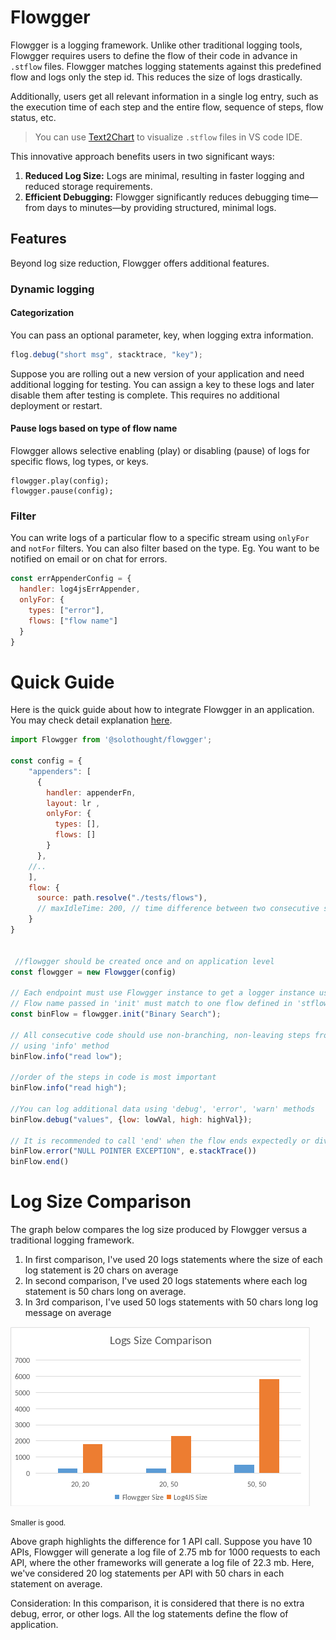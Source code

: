 
# Flowgger

Flowgger is a logging framework. Unlike other traditional logging tools, Flowgger requires users to define the flow of their code in advance in `.stflow` files. Flowgger matches logging statements against this predefined flow and logs only the step id. This reduces the size of logs drastically.

Additionally, users get all relevant information in a single log entry, such as the execution time of each step and the entire flow, sequence of steps, flow status, etc.

> You can use [Text2Chart](https://solothought.com/text2chart/) to visualize `.stflow` files in VS code IDE.

This innovative approach benefits users in two significant ways:
1. **Reduced Log Size:** Logs are minimal, resulting in faster logging and reduced storage requirements.
2. **Efficient Debugging:** Flowgger significantly reduces debugging time—from days to minutes—by providing structured, minimal logs.


## Features

Beyond log size reduction, Flowgger offers additional features.

### Dynamic logging

#### Categorization

You can pass an optional parameter, key, when logging extra information.
```js
flog.debug("short msg", stacktrace, "key");
```

Suppose you are rolling out a new version of your application and need additional logging for testing. You can assign a key to these logs and later disable them after testing is complete. This requires no additional deployment or restart.

#### Pause logs based on type of flow name

Flowgger allows selective enabling (play) or disabling (pause) of logs for specific flows, log types, or keys.

```
flowgger.play(config);
flowgger.pause(config);
```

### Filter

You can write logs of a particular flow to a specific stream using `onlyFor` and `notFor` filters. You can also filter based on the type. Eg. You want to be notified on email or on chat for errors.

```js
const errAppenderConfig = {
  handler: log4jsErrAppender,
  onlyFor: {
    types: ["error"],
    flows: ["flow name"]
  }
}
```

# Quick Guide

Here is the quick guide about how to integrate Flowgger in an application. You may check detail explanation [here](./docs/1.GettingStarted.md).

```js
import Flowgger from '@solothought/flowgger';

const config = {
    "appenders": [
      {
        handler: appenderFn,
        layout: lr ,
        onlyFor: {
          types: [],
          flows: []
        }
      },
    //..
    ],
    flow: {
      source: path.resolve("./tests/flows"),
      // maxIdleTime: 200, // time difference between two consecutive steps
    }
}


 //flowgger should be created once and on application level
const flowgger = new Flowgger(config)

// Each endpoint must use Flowgger instance to get a logger instance using 'init' before stating logging
// Flow name passed in 'init' must match to one flow defined in 'stflow' files.
const binFlow = flowgger.init("Binary Search");

// All consecutive code should use non-branching, non-leaving steps from the flow
// using 'info' method
binFlow.info("read low");

//order of the steps in code is most important
binFlow.info("read high");

//You can log additional data using 'debug', 'error', 'warn' methods
binFlow.debug("values", {low: lowVal, high: highVal});

// It is recommended to call 'end' when the flow ends expectedly or divert to unexpected path
binFlow.error("NULL POINTER EXCEPTION", e.stackTrace())
binFlow.end()
```

# Log Size Comparison

The graph below compares the log size produced by Flowgger versus a traditional logging framework.

1. In first comparison, I've used 20 logs statements where the size of each log statement is 20 chars on average
2. In second comparison, I've used 20 logs statements where each log statement is 50 chars long on average.
1. In 3rd comparison, I've used 50 logs statements with 50 chars long log message on average

![flowgger_vs_log4js logs size](./assets/flowgger_vs_log4js.png)

<small>Smaller is good.</small>

Above graph highlights the difference for 1 API call. Suppose you have 10 APIs, Flowgger will generate a log file of 2.75 mb for 1000 requests to each API, where the other frameworks will generate a log file of 22.3 mb. Here, we've considered 20 log statements per API with 50 chars in each statement on average.

Consideration: In this comparison, it is considered that there is no extra debug, error, or other logs. All the log statements define the flow of application. 